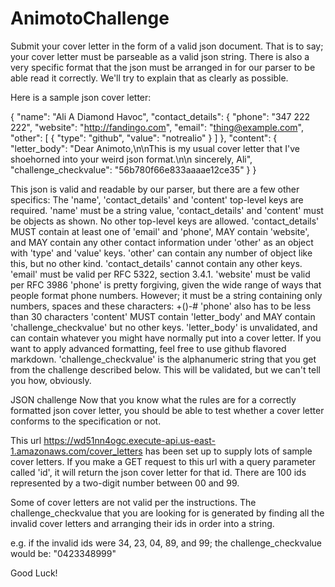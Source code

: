 # AnimotoChallenge


Submit your cover letter in the form of a valid json document. That is to say; your cover letter must be parseable as a valid json string. There is also a very specific format that the json must be arranged in for our parser to be able read it correctly. We'll try to explain that as clearly as possible.

Here is a sample json cover letter:

{
"name": "Ali A Diamond Havoc",
"contact_details": {
"phone": "347 222 222",
"website": "http://fandingo.com",
"email": "thing@example.com",
"other": [
{
"type": "github",
"value": "notrealio"
}
]
},
"content": {
"letter_body": "Dear Animoto,\n\nThis is my usual cover letter that I've shoehorned into your weird json format.\n\n sincerely, Ali",
"challenge_checkvalue": "56b780f66e833aaaae12ce35"
}
}


This json is valid and readable by our parser, but there are a few other specifics:
The 'name', 'contact_details' and 'content' top-level keys are required. 'name' must be a string value, 'contact_details' and 'content' must be objects as shown. No other top-level keys are allowed.
'contact_details' MUST contain at least one of 'email' and 'phone', MAY contain 'website', and MAY contain any other contact information under 'other' as an object with 'type' and 'value' keys. 'other' can contain any number of object like this, but no other kind. 'contact_details' cannot contain any other keys.
'email' must be valid per RFC 5322, section 3.4.1.
'website' must be valid per RFC 3986
'phone' is pretty forgiving, given the wide range of ways that people format phone numbers. However; it must be a string containing only numbers, spaces and these characters: +()-#
'phone' also has to be less than 30 characters
'content' MUST contain 'letter_body' and MAY contain 'challenge_checkvalue' but no other keys.
'letter_body' is unvalidated, and can contain whatever you might have normally put into a cover letter. If you want to apply advanced formatting, feel free to use github flavored markdown.
'challenge_checkvalue' is the alphanumeric string that you get from the challenge described below. This will be validated, but we can't tell you how, obviously.

JSON challenge
Now that you know what the rules are for a correctly formatted json cover letter, you should be able to test whether a cover letter conforms to the specification or not.

This url https://wd51nn4ogc.execute-api.us-east-1.amazonaws.com/cover_letters has been set up to supply lots of sample cover letters. If you make a GET request to this url with a query parameter called 'id', it will return the json cover letter for that id. There are 100 ids represented by a two-digit number between 00 and 99.

Some of cover letters are not valid per the instructions. The challenge_checkvalue that you are looking for is generated by finding all the invalid cover letters and arranging their ids in order into a string.

e.g. if the invalid ids were 34, 23, 04, 89, and 99; the challenge_checkvalue would be: "0423348999"

Good Luck!